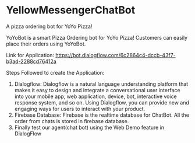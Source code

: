 # YellowMessengerChatBot
A pizza ordering bot for YoYo Pizza!

YoYoBot is a smart Pizza Ordering bot for YoYo Pizza! Customers can easily place their orders using YoYoBot.

Link for Application: https://bot.dialogflow.com/6c2864c4-dccb-43f7-b3ad-2288cd76412a

Steps Followed to create the Application:

1. Dialogflow: Dialogflow is a natural language understanding platform that makes it easy to design and integrate a conversational user interface into your mobile app, web application, device, bot, interactive voice response system, and so on. Using Dialogflow, you can provide new and engaging ways for users to interact with your product.
2. Firebase Database: Firebase is the realtime database for ChatBot. All the order from chats is stored in firebase database.
3. Finally test our agent(chat bot) using the Web Demo feature in DialogFlow



